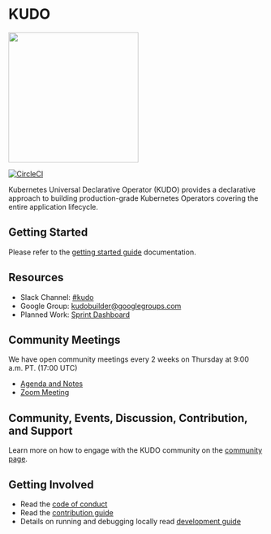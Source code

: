 # KUDO

<img src="https://kudo.dev/images/kudo_horizontal_color@2x.png" srcset="https://kudo.dev/images/kudo_horizontal_color@2x.png 2x" width="256">

[![CircleCI](https://circleci.com/gh/kudobuilder/kudo.svg?style=svg)](https://circleci.com/gh/kudobuilder/kudo)

Kubernetes Universal Declarative Operator (KUDO) provides a declarative approach to building production-grade Kubernetes Operators covering the entire application lifecycle.

## Getting Started

Please refer to the [getting started guide](https://kudo.dev/docs/) documentation.

## Resources

* Slack Channel: [#kudo](https://kubernetes.slack.com/archives/CG3HTFCMV)
* Google Group: [kudobuilder@googlegroups.com](https://groups.google.com/forum/#!forum/kudobuilder)
* Planned Work: [Sprint Dashboard](https://github.com/orgs/kudobuilder/projects/1)

## Community Meetings

We have open community meetings every 2 weeks on Thursday at 9:00 a.m. PT. (17:00 UTC)

* [Agenda and Notes](https://docs.google.com/document/d/1UqgtCMUHSsOohZYF8K7zX8WcErttuMSx7NbvksIbZgg)
* [Zoom Meeting](https://d2iq.zoom.us/j/443128842)


## Community, Events, Discussion, Contribution, and Support

Learn more on how to engage with the KUDO community on the [community page](https://kudo.dev/community/).

## Getting Involved

* Read the [code of conduct](code-of-conduct.md)
* Read the [contribution guide](CONTRIBUTING.md)
* Details on running and debugging locally read [development guide](development.md)
